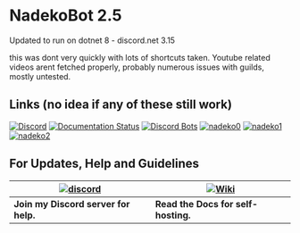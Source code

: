 
# NadekoBot 2.5
Updated to run on dotnet 8 - discord.net 3.15

this was dont very quickly with lots of shortcuts taken. Youtube related videos arent fetched properly, probably numerous issues with guilds, mostly untested.

## Links (no idea if any of these still work)
[![Discord](https://discordapp.com/api/guilds/117523346618318850/widget.png)](https://discord.gg/nadekobot)
[![Documentation Status](https://readthedocs.org/projects/nadekobot/badge/?version=latest)](http://nadekobot.readthedocs.io/en/latest/?badge=latest)
[![Discord Bots](https://discordbots.org/api/widget/status/116275390695079945.svg)](https://top.gg/bot/116275390695079945)
[![nadeko0](https://cdn.discordapp.com/attachments/266240393639755778/281920716809699328/part1.png)](https://nadeko.bot/)
[![nadeko1](https://cdn.discordapp.com/attachments/266240393639755778/281920134967328768/part2.png)](https://invite.nadeko.bot/)
[![nadeko2](https://cdn.discordapp.com/attachments/266240393639755778/281920161311883264/part3.png)](https://nadeko.bot/commands)

## For Updates, Help and Guidelines

| [![discord](https://cdn.discordapp.com/attachments/266240393639755778/281920766490968064/discord.png)](https://discord.gg/nadekobot) | [![Wiki](https://cdn.discordapp.com/attachments/266240393639755778/281920793330581506/datcord.png)](http://nadekobot.readthedocs.io/en/latest/)
| --- | --- |
| **Join my Discord server for help.** | **Read the Docs for self-hosting.** |
